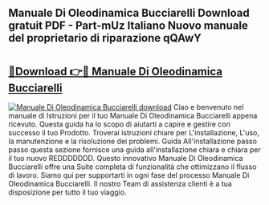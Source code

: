 ## Manuale Di Oleodinamica Bucciarelli Download gratuit PDF - Part-mUz Italiano Nuovo manuale del proprietario di riparazione qQAwY

# <h2><a href="http://df9utk.blite.top/?on=Manuale+Di+Oleodinamica+Bucciarelli">🔗Download 👉🔴 Manuale Di Oleodinamica Bucciarelli</a></h2>

[![Manuale Di Oleodinamica Bucciarelli download](https://i.imgur.com/lujVjoI.png)](http://df9utk.blite.top/?on=Manuale+Di+Oleodinamica+Bucciarelli)
Ciao e benvenuto nel manuale di Istruzioni per il tuo Manuale Di Oleodinamica Bucciarelli appena ricevuto. Questa guida ha lo scopo di aiutarti a capire e gestire con successo il tuo Prodotto. Troverai istruzioni chiare per L'installazione, L'uso, la manutenzione e la risoluzione dei problemi. Guida All'installazione passo passo questa sezione fornisce una guida all'installazione chiara e chiara per il tuo nuovo REDDDDDDD. Questo innovativo Manuale Di Oleodinamica Bucciarelli offre una Suite completa di funzionalità che ottimizzano il flusso di lavoro. Siamo qui per supportarti in ogni fase del processo Manuale Di Oleodinamica Bucciarelli. Il nostro Team di assistenza clienti è a tua disposizione per tutto il tuo viaggio.
